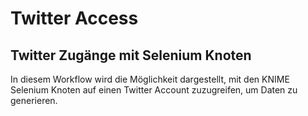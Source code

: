 # Twitter Access
## Twitter Zugänge mit Selenium Knoten
In diesem Workflow wird die Möglichkeit dargestellt, mit den KNIME Selenium Knoten auf einen Twitter Account zuzugreifen, um Daten zu generieren.

